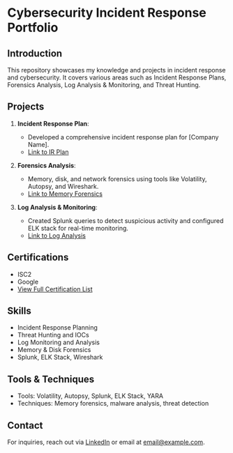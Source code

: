 # Cybersecurity Incident Response Portfolio

## Introduction
This repository showcases my knowledge and projects in incident response and cybersecurity. It covers various areas such as Incident Response Plans, Forensics Analysis, Log Analysis & Monitoring, and Threat Hunting.

## Projects
1. **Incident Response Plan**: 
   - Developed a comprehensive incident response plan for [Company Name].
   - [Link to IR Plan](https://docs.google.com/document/d/1SEsHBqJyvhuS--IeiH_ts_kar0yMI-sPxxj0pjQIqQQ/edit?usp=sharing)
   
2. **Forensics Analysis**:
   - Memory, disk, and network forensics using tools like Volatility, Autopsy, and Wireshark.
   - [Link to Memory Forensics](./Forensics-Analysis/memory-forensics/volatility-report.md)
   
3. **Log Analysis & Monitoring**:
   - Created Splunk queries to detect suspicious activity and configured ELK stack for real-time monitoring.
   - [Link to Log Analysis](./Log-Analysis-and-Monitoring/log-analysis-report.md)

## Certifications
- ISC2
- Google
- [View Full Certification List](https://drive.google.com/drive/folders/1krUwE-LDMvqiPVuhmkNgyVuceRD8p7vi?usp=sharing)

## Skills
- Incident Response Planning
- Threat Hunting and IOCs
- Log Monitoring and Analysis
- Memory & Disk Forensics
- Splunk, ELK Stack, Wireshark

## Tools & Techniques
- Tools: Volatility, Autopsy, Splunk, ELK Stack, YARA
- Techniques: Memory forensics, malware analysis, threat detection

## Contact
For inquiries, reach out via [LinkedIn](#) or email at [email@example.com](mailto:email@example.com).
